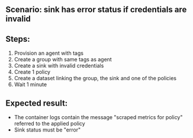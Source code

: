 ## Scenario: sink has error status if credentials are invalid

Steps:
-  
1. Provision an agent with tags
2. Create a group with same tags as agent
3. Create a sink with invalid credentials
4. Create 1 policy
5. Create a dataset linking the group, the sink and one of the policies
6. Wait 1 minute

Expected result:
-
- The container logs contain the message "scraped metrics for policy" referred to the applied policy
- Sink status must be "error"